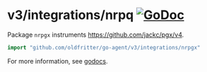 # v3/integrations/nrpq [![GoDoc](https://godoc.org/github.com/oldfritter/go-agent/v3/integrations/nrpgx?status.svg)](https://godoc.org/github.com/oldfritter/go-agent/v3/integrations/nrpgx)

Package `nrpgx` instruments https://github.com/jackc/pgx/v4.

```go
import "github.com/oldfritter/go-agent/v3/integrations/nrpgx"
```

For more information, see
[godocs](https://godoc.org/github.com/oldfritter/go-agent/v3/integrations/nrpgx).
